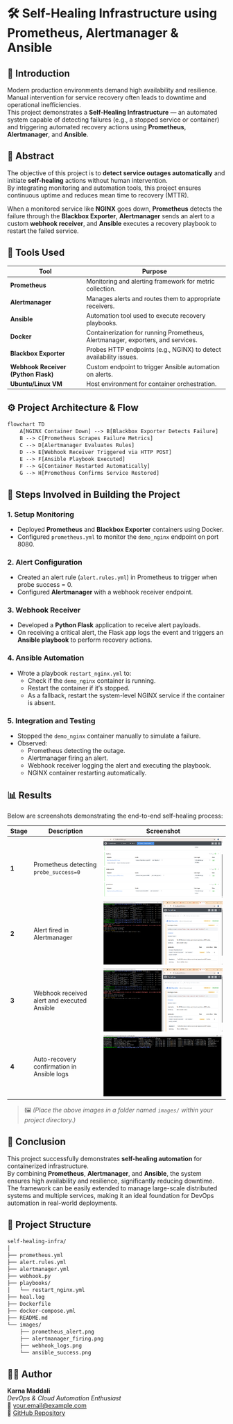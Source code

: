 # 🛠️ Self-Healing Infrastructure using Prometheus, Alertmanager & Ansible

## 📘 Introduction
Modern production environments demand high availability and resilience. Manual intervention for service recovery often leads to downtime and operational inefficiencies.  
This project demonstrates a **Self-Healing Infrastructure** — an automated system capable of detecting failures (e.g., a stopped service or container) and triggering automated recovery actions using **Prometheus**, **Alertmanager**, and **Ansible**.

## 📄 Abstract
The objective of this project is to **detect service outages automatically** and initiate **self-healing** actions without human intervention.  
By integrating monitoring and automation tools, this project ensures continuous uptime and reduces mean time to recovery (MTTR).  

When a monitored service like **NGINX** goes down, **Prometheus** detects the failure through the **Blackbox Exporter**, **Alertmanager** sends an alert to a custom **webhook receiver**, and **Ansible** executes a recovery playbook to restart the failed service.

## 🧰 Tools Used
| Tool | Purpose |
|------|----------|
| **Prometheus** | Monitoring and alerting framework for metric collection. |
| **Alertmanager** | Manages alerts and routes them to appropriate receivers. |
| **Ansible** | Automation tool used to execute recovery playbooks. |
| **Docker** | Containerization for running Prometheus, Alertmanager, exporters, and services. |
| **Blackbox Exporter** | Probes HTTP endpoints (e.g., NGINX) to detect availability issues. |
| **Webhook Receiver (Python Flask)** | Custom endpoint to trigger Ansible automation on alerts. |
| **Ubuntu/Linux VM** | Host environment for container orchestration. |

## ⚙️ Project Architecture & Flow

```mermaid
flowchart TD
    A[NGINX Container Down] --> B[Blackbox Exporter Detects Failure]
    B --> C[Prometheus Scrapes Failure Metrics]
    C --> D[Alertmanager Evaluates Rules]
    D --> E[Webhook Receiver Triggered via HTTP POST]
    E --> F[Ansible Playbook Executed]
    F --> G[Container Restarted Automatically]
    G --> H[Prometheus Confirms Service Restored]
```

## 🧩 Steps Involved in Building the Project

### 1. **Setup Monitoring**
- Deployed **Prometheus** and **Blackbox Exporter** containers using Docker.
- Configured `prometheus.yml` to monitor the `demo_nginx` endpoint on port 8080.

### 2. **Alert Configuration**
- Created an alert rule (`alert.rules.yml`) in Prometheus to trigger when probe success = 0.
- Configured **Alertmanager** with a webhook receiver endpoint.

### 3. **Webhook Receiver**
- Developed a **Python Flask** application to receive alert payloads.
- On receiving a critical alert, the Flask app logs the event and triggers an **Ansible playbook** to perform recovery actions.

### 4. **Ansible Automation**
- Wrote a playbook `restart_nginx.yml` to:
  - Check if the `demo_nginx` container is running.
  - Restart the container if it’s stopped.
  - As a fallback, restart the system-level NGINX service if the container is absent.

### 5. **Integration and Testing**
- Stopped the `demo_nginx` container manually to simulate a failure.
- Observed:
  - Prometheus detecting the outage.
  - Alertmanager firing an alert.
  - Webhook receiver logging the alert and executing the playbook.
  - NGINX container restarting automatically.

## 📊 Results
Below are screenshots demonstrating the end-to-end self-healing process:

| Stage | Description | Screenshot |
|--------|--------------|-------------|
| **1** | Prometheus detecting `probe_success=0` | ![Prometheus Alert](./images/img2.png) |
| **2** | Alert fired in Alertmanager | ![Alertmanager Dashboard](./images/img3.png) |
| **3** | Webhook received alert and executed Ansible | ![Webhook Logs](./images/img3.png) |
| **4** | Auto-recovery confirmation in Ansible logs | ![Heal Log](./images/img1.png) |

> 🖼️ *(Place the above images in a folder named `images/` within your project directory.)*

## 🧠 Conclusion
This project successfully demonstrates **self-healing automation** for containerized infrastructure.  
By combining **Prometheus**, **Alertmanager**, and **Ansible**, the system ensures high availability and resilience, significantly reducing downtime.  
The framework can be easily extended to manage large-scale distributed systems and multiple services, making it an ideal foundation for DevOps automation in real-world deployments.

## 📁 Project Structure
```
self-healing-infra/
│
├── prometheus.yml
├── alert.rules.yml
├── alertmanager.yml
├── webhook.py
├── playbooks/
│   └── restart_nginx.yml
├── heal.log
├── Dockerfile
├── docker-compose.yml
├── README.md
└── images/
    ├── prometheus_alert.png
    ├── alertmanager_firing.png
    ├── webhook_logs.png
    └── ansible_success.png
```

## 👨‍💻 Author
**Karna Maddali**  
*DevOps & Cloud Automation Enthusiast*  
📧 [your.email@example.com](mailto:your.email@example.com)  
🔗 [GitHub Repository](https://github.com/yourusername/self-healing-infra)
